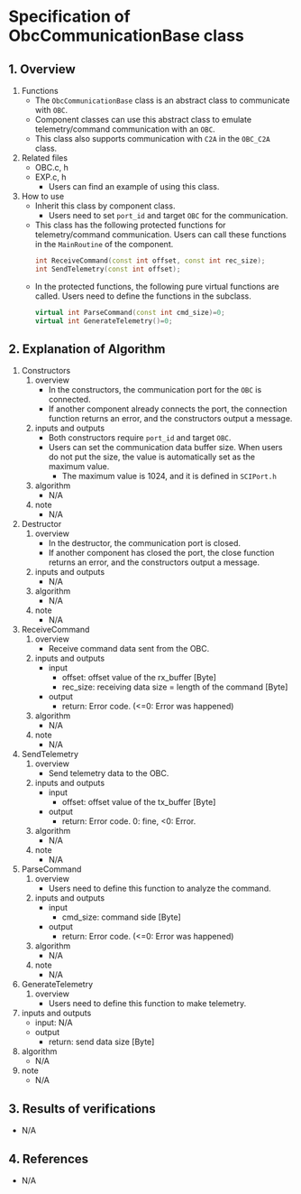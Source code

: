 # Specification of ObcCommunicationBase class

## 1.  Overview
1. Functions
   - The `ObcCommunicationBase` class is an abstract class to communicate with `OBC`.
   - Component classes can use this abstract class to emulate telemetry/command communication with an `OBC`.
   - This class also supports communication with `C2A` in the `OBC_C2A` class.
2. Related files
   - OBC.c, h
   - EXP.c, h
     - Users can find an example of using this class.
3. How to use
   - Inherit this class by component class.
     - Users need to set `port_id` and target `OBC` for the communication.
   - This class has the following protected functions for telemetry/command communication. Users can call these functions in the `MainRoutine` of the component.
     ```cpp
     int ReceiveCommand(const int offset, const int rec_size);
     int SendTelemetry(const int offset); 
     ```
   - In the protected functions, the following pure virtual functions are called. Users need to define the functions in the subclass.
     ```cpp
     virtual int ParseCommand(const int cmd_size)=0;
     virtual int GenerateTelemetry()=0;
     ```

## 2. Explanation of Algorithm
1. Constructors
   1. overview
      - In the constructors, the communication port for the `OBC` is connected.
      - If another component already connects the port, the connection function returns an error, and the constructors output a message.
   2. inputs and outputs
      - Both constructors require `port_id` and target `OBC`.
      - Users can set the communication data buffer size. When users do not put the size, the value is automatically set as the maximum value.
        - The maximum value is 1024, and it is defined in `SCIPort.h`  
   3. algorithm
      - N/A
   4. note
      - N/A
2. Destructor
   1. overview
      - In the destructor, the communication port is closed.
      - If another component has closed the port, the close function returns an error, and the constructors output a message.
   2. inputs and outputs
      - N/A
   3. algorithm
      - N/A 
   4. note
      - N/A
3. ReceiveCommand
   1. overview
      - Receive command data sent from the OBC.
   2. inputs and outputs
      - input
        - offset: offset value of the rx_buffer [Byte]
        - rec_size: receiving data size = length of the command [Byte]
      - output
        - return: Error code. (<=0: Error was happened)
   3. algorithm
      - N/A 
   4. note
      - N/A
4. SendTelemetry
   1. overview
      - Send telemetry data to the OBC.
   2. inputs and outputs
      - input
        - offset: offset value of the tx_buffer [Byte]
      - output
        - return: Error code. 0: fine, <0: Error.
   3. algorithm
      - N/A 
   4. note
      - N/A
5. ParseCommand
   1. overview
      - Users need to define this function to analyze the command.
   2. inputs and outputs
      - input
        - cmd_size: command side [Byte]
      - output
        - return: Error code. (<=0: Error was happened)
   3. algorithm
      - N/A 
   4. note
      - N/A
6. GenerateTelemetry
   1. overview
      - Users need to define this function to make telemetry.
  2. inputs and outputs
      - input: N/A
      - output
        - return: send data size [Byte]
   3. algorithm
      - N/A 
   4. note
      - N/A
## 3. Results of verifications
- N/A

## 4. References
- N/A
